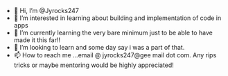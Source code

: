 - 👋 Hi, I’m @Jyrocks247
- 👀 I’m interested in learning about building and implementation of code in apps 
- 🌱 I’m currently learning the very bare minimum just to be able to have made it this far!!
- 💞️ I’m looking to learn and some day say i was a part of that.
- 📫 How to reach me ...email @ jyrocks247@gee mail dot com. Any rips tricks or maybe mentoring would be highly appreciated! 

<!---
Jyrocks247/Jyrocks247 is a ✨ special ✨ repository because its `README.md` (this file) appears on your GitHub profile.
You can click the Preview link to take a look at your changes.
--->



